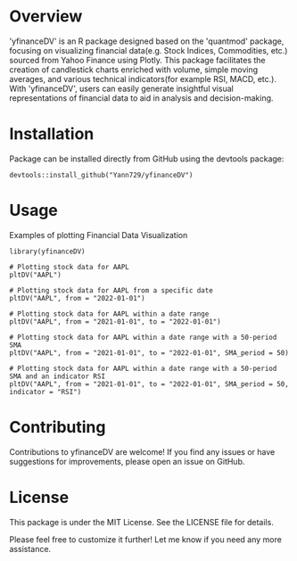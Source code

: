 # Overview
'yfinanceDV' is an R package designed based on the 'quantmod' package, focusing on visualizing financial data(e.g. Stock Indices, Commodities, etc.) sourced from Yahoo Finance using Plotly. 
This package facilitates the creation of candlestick charts enriched with volume, simple moving averages, and various technical indicators(for example RSI, MACD, etc.). 
With 'yfinanceDV', users can easily generate insightful visual representations of financial data to aid in analysis and decision-making.

# Installation
Package can be installed directly from GitHub using the devtools package:
```
devtools::install_github("Yann729/yfinanceDV")
```

# Usage
Examples of plotting Financial Data Visualization
```
library(yfinanceDV)

# Plotting stock data for AAPL
pltDV("AAPL")

# Plotting stock data for AAPL from a specific date
pltDV("AAPL", from = "2022-01-01")

# Plotting stock data for AAPL within a date range
pltDV("AAPL", from = "2021-01-01", to = "2022-01-01")

# Plotting stock data for AAPL within a date range with a 50-period SMA
pltDV("AAPL", from = "2021-01-01", to = "2022-01-01", SMA_period = 50)

# Plotting stock data for AAPL within a date range with a 50-period SMA and an indicator RSI
pltDV("AAPL", from = "2021-01-01", to = "2022-01-01", SMA_period = 50, indicator = "RSI")
```
# Contributing
Contributions to yfinanceDV are welcome! If you find any issues or have suggestions for improvements, please open an issue on GitHub.

# License
This package is under the MIT License. See the LICENSE file for details.

Please feel free to customize it further! Let me know if you need any more assistance.
